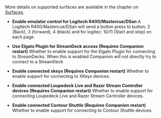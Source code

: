 More details on supported surfaces are available in the chapter on [Surfaces](#7_surfaces.md).

- **Enable emulator control for Logitech R400/Mastercue/DSan**
  A Logitech R400/Mastercue/DSan will send a button press to button; 2 (Back), 3 (forward), 4 (black) and for logitec: 10/11 (Start and stop) on each page.

- **Use Elgato Plugin for StreamDeck access (Requires Companion restart)**
  Whether to enable support for the Elgato Plugin for connecting to StreamDecks.
  When this is enabled Companion will not directly try to connect to a StreamDeck

- **Enable connected xkeys (Requires Companion restart)**
  Whether to enable support for connecting to XKeys devices.

- **Enable connected Loupedeck Live and Razer Stream Controller devices (Requires Companion restart)**
  Whether to enable support for connecting Loupedeck Live and Razer Stream Controller devices.

- **Enable connected Contour Shuttle (Requires Companion restart)**
  Whether to enable support for connecting to Contour Shuttle devices.

